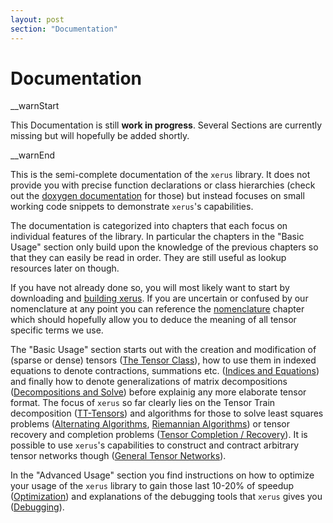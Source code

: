 ```yaml
---
layout: post
section: "Documentation"
---
```


# Documentation

__warnStart

This Documentation is still **work in progress**. Several Sections are currently missing but will hopefully be added shortly.

__warnEnd

This is the semi-complete documentation of the `xerus` library. It does not provide you with precise function declarations or
class hierarchies (check out the [doxygen documentation](doxygen) for those) but instead focuses on small working code snippets
to demonstrate `xerus`'s capabilities. 

The documentation is categorized into chapters that each focus on individual features of the library. In particular the chapters in the "Basic
Usage" section only build upon the knowledge of the previous chapters so that they can easily be read in order. They are still
useful as lookup resources later on though.

If you have not already done so, you will most likely want to start by downloading and [building xerus](building_xerus). If
you are uncertain or confused by our nomenclature at any point you can reference the [nomenclature](nomenclature) chapter which
should hopefully allow you to deduce the meaning of all tensor specific terms we use.

The "Basic Usage" section starts out with the creation and modification of (sparse or dense) tensors ([The Tensor Class](tensor)),
how to use them in indexed equations to denote contractions, summations etc. ([Indices and Equations](indices)) and finally 
how to denote generalizations of matrix decompositions ([Decompositions and Solve](decompositions)) before explainig any more
elaborate tensor format. The focus of `xerus` so far clearly lies on the Tensor Train decomposition ([TT-Tensors](tttensors)) and
algorithms for those to solve least squares problems ([Alternating Algorithms](als), [Riemannian Algorithms](riemannian)) or
tensor recovery and completion problems ([Tensor Completion / Recovery](completion)). It is possible to use `xerus`'s capabilities
to construct and contract arbitrary tensor networks though ([General Tensor Networks](tensornetworks)).

In the "Advanced Usage" section you find instructions on how to optimize your usage of the `xerus` library to gain those last
10-20% of speedup ([Optimization](optimization)) and explanations of the debugging tools that `xerus` gives you ([Debugging](debugging)).
